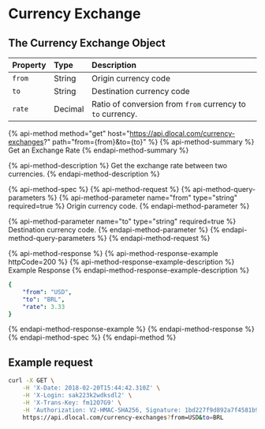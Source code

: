 # Currency Exchange

## The Currency Exchange Object

| **Property** | **Type** | **Description** |
| :--- | :--- | :--- |
| `from` | String | Origin currency code |
| `to` | String | Destination currency code |
| `rate` | Decimal | Ratio of conversion from `from` currency to `to` currency. |

{% api-method method="get" host="https://api.dlocal.com/currency-exchanges?" path="from={from}&to={to}" %}
{% api-method-summary %}
Get an Exchange Rate
{% endapi-method-summary %}

{% api-method-description %}
Get the exchange rate between two currencies.
{% endapi-method-description %}

{% api-method-spec %}
{% api-method-request %}
{% api-method-query-parameters %}
{% api-method-parameter name="from" type="string" required=true %}
Origin currency code.
{% endapi-method-parameter %}

{% api-method-parameter name="to" type="string" required=true %}
Destination currency code.
{% endapi-method-parameter %}
{% endapi-method-query-parameters %}
{% endapi-method-request %}

{% api-method-response %}
{% api-method-response-example httpCode=200 %}
{% api-method-response-example-description %}
Example Response
{% endapi-method-response-example-description %}

```yaml
{
    "from": "USD",
    "to": "BRL",
    "rate": 3.33
}
```
{% endapi-method-response-example %}
{% endapi-method-response %}
{% endapi-method-spec %}
{% endapi-method %}

## Example request

```bash
curl -X GET \
    -H 'X-Date: 2018-02-20T15:44:42.310Z' \
    -H 'X-Login: sak223k2wdksdl2' \
    -H 'X-Trans-Key: fm12O7G9' \
    -H 'Authorization: V2-HMAC-SHA256, Signature: 1bd227f9d892a7f4581b998c21e353b1686a6bdad5940e7bb6aa596c96e0a6ec' \
    https://api.dlocal.com/currency-exchanges?from=USD&to=BRL
```


